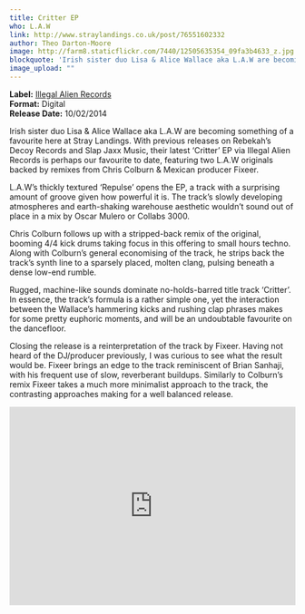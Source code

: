 ```yaml
---
title: Critter EP
who: L.A.W
link: http://www.straylandings.co.uk/post/76551602332
author: Theo Darton-Moore
image: http://farm8.staticflickr.com/7440/12505635354_09fa3b4633_z.jpg
blockquote: 'Irish sister duo Lisa & Alice Wallace aka L.A.W are becoming something of a favourite here at Stray Landings. With previous releases on Rebekah’s Decoy Records and Slap Jaxx Music, their latest ‘Critter’ EP via Illegal Alien Records is perhaps our favourite to date, featuring two L.A.W originals backed by remixes from Chris Colburn & Mexican producer Fixeer.'
image_upload: ""
---
```

**Label:** [Illegal Alien Records](http://illegalalienrecords.bandcamp.com/)
<br>**Format:** Digital
<br>**Release Date:** 10/02/2014

Irish sister duo Lisa & Alice Wallace aka L.A.W are becoming something of a favourite here at Stray Landings. With previous releases on Rebekah’s Decoy Records and Slap Jaxx Music, their latest ‘Critter’ EP via Illegal Alien Records is perhaps our favourite to date, featuring two L.A.W originals backed by remixes from Chris Colburn & Mexican producer Fixeer.

L.A.W’s thickly textured ‘Repulse’ opens the EP, a track with a surprising amount of groove given how powerful it is. The track’s slowly developing atmospheres and earth-shaking warehouse aesthetic wouldn’t sound out of place in a mix by Oscar Mulero or Collabs 3000.

Chris Colburn follows up with a stripped-back remix of the original, booming 4/4 kick drums taking focus in this offering to small hours techno. Along with Colburn’s general economising of the track, he strips back the track’s synth line to a sparsely placed, molten clang, pulsing beneath a dense low-end rumble.

Rugged, machine-like sounds dominate no-holds-barred title track ‘Critter’. In essence, the track’s formula is a rather simple one, yet the interaction between the Wallace’s hammering kicks and rushing clap phrases makes for some pretty euphoric moments, and will be an undoubtable favourite on the dancefloor.

Closing the release is a reinterpretation of the track by Fixeer. Having not heard of the DJ/producer previously, I was curious to see what the result would be. Fixeer brings an edge to the track reminiscent of Brian Sanhaji, with his frequent use of slow, reverberant buildups. Similarly to Colburn’s remix Fixeer takes a much more minimalist approach to the track, the contrasting approaches making for a well balanced release.

<iframe frameborder="no" height="350" scrolling="no" src="https://w.soundcloud.com/player/?url=https%3A//api.soundcloud.com/playlists/22741027&amp;color=ff5500&amp;auto_play=false&amp;hide_related=false&amp;show_artwork=true" width="100%"></iframe>